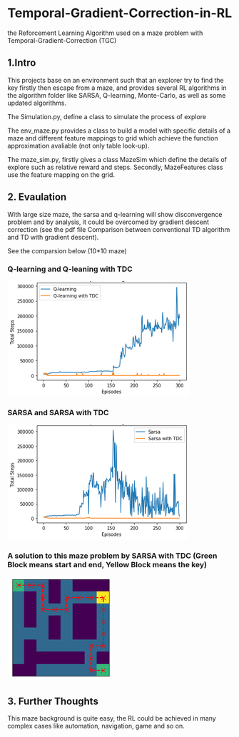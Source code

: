 # Temporal-Gradient-Correction-in-RL
the Reforcement Learning Algorithm used on a maze problem with Temporal-Gradient-Correction (TGC)

## 1.Intro
This projects base on an environment such that an explorer try to find the key firstly then escape from a maze, and provides several RL algorithms in the algorithm folder like SARSA, Q-learning, Monte-Carlo, as well as some updated algorithms.

The Simulation.py, define a class to simulate the process of explore

The env_maze.py provides a class to build a model with specific details of a maze and different feature mappings to grid which achieve the function approximation avaliable (not only table look-up).

The maze_sim.py, firstly gives a class MazeSim which define the details of explore such as relative reward and steps. Secondly, MazeFeatures class use the feature mapping on the grid.

## 2. Evaulation
With large size maze, the sarsa and q-learning will show disconvergence problem and by analysis, it could be overcomed by gradient descent correction (see the pdf file Comparison between conventional TD algorithm and TD with gradient descent). 

See the comparsion below (10\*10 maze)
### Q-learning and Q-leaning with TDC
![Image text](https://raw.githubusercontent.com/MissuQAQ/RL-Maze/master/image_file/qtdc2.png)
### SARSA and SARSA with TDC
![Image text](https://raw.githubusercontent.com/MissuQAQ/RL-Maze/master/image_file/sarsatdc2.png)
### A solution to this maze problem by SARSA with TDC (Green Block means start and end, Yellow Block means the key)
![Image text](https://raw.githubusercontent.com/MissuQAQ/RL-Maze/master/image_file/maze.png)


## 3. Further Thoughts
This maze background is quite easy, the RL could be achieved in many complex cases like automation, navigation, game and so on. 





